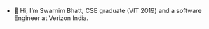 - 👋 Hi, I’m Swarnim Bhatt, CSE graduate (VIT 2019) and a software Engineer at Verizon India.



<!---
SwarnimBhatt96/SwarnimBhatt96 is a ✨ special ✨ repository because its `README.md` (this file) appears on your GitHub profile.
You can click the Preview link to take a look at your changes.
--->
